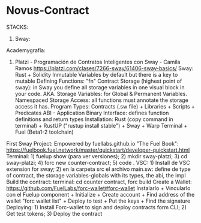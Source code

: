 # Novus-Contract
STACKS:
1) Sway: 





Academygrafía:
1) Platzi - Programación de Contratos Inteligentes con Sway - Camila Ramos https://platzi.com/clases/7266-sway/61406-sway-basics/
Sway: Rust + Solidity
  Inmutable Variables by default but there is a key to mutable
  Defining Functions: "fn"
  Contract Storage (highest point of sway): in Sway you define all storage variables in one visual block in your code. AKA. Storage Variables: for Global & Permanent Variables.
  Namespaced Storage Access: all functions must annotate the storage access it has.
  Program Types:
  Contracts (.sw file) + Libraries + Scripts + Predicates
  ABI - Application Binary Interface: defines function definitions and return types
  Installation: Rust (copy command in terminal) + RustUP ("rustup install stable") + Sway + Warp Terminal + Fuel (Beta1-2 toolchain)

First Sway Project:
Empowered by fuellabs.github.io "The Fuel Book": https://fuelbook.fuel.network/master/quickstart/developer-quickstart.html
Terminal: 1) fuelup show (para ver versiones); 2) mkdir sway-platzi; 3) cd sway-platzi; 4) forc new counter-contract; 5) code .
VSC: 1) Install de VSC extension for sway; 2) en la carpeta src el archivo main.sw: define de type of contract, the storage variables-globals with its types, the abi, the impl 
Build the contract: terminal: cd counter contract, forc build
Create a Wallet: https://github.com/FuelLabs/forc-wallet#forc-wallet Instalarlo + Vincularlo con el Fuelup component + Initialize + Create account + Find address of the wallet "forc wallet list" + Deploy to test + Put the keys + Find the signature
Deploying: 1) Install Forc-wallet to sign and deploy contracts form CLI; 2) Get test tokens; 3) Deploy the contract
